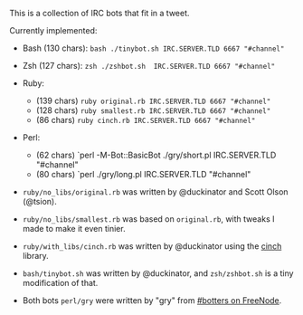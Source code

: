 This is a collection of IRC bots that fit in a tweet.

Currently implemented:

* Bash (130 chars): `bash ./tinybot.sh IRC.SERVER.TLD 6667 "#channel"`
* Zsh  (127 chars): `zsh ./zshbot.sh  IRC.SERVER.TLD 6667 "#channel"`
* Ruby:
  * (139 chars) `ruby original.rb IRC.SERVER.TLD 6667 "#channel"`
  * (128 chars) `ruby smallest.rb IRC.SERVER.TLD 6667 "#channel"`
  * (86 chars)  `ruby cinch.rb IRC.SERVER.TLD 6667 "#channel"`
* Perl:
  * (62 chars)  `perl -M-Bot::BasicBot ./gry/short.pl IRC.SERVER.TLD "#channel"
  * (80 chars)  `perl ./gry/long.pl IRC.SERVER.TLD "#channel"



* `ruby/no_libs/original.rb` was written by @duckinator and Scott Olson (@tsion).
* `ruby/no_libs/smallest.rb` was based on `original.rb`, with tweaks I made to make it even tinier.
* `ruby/with_libs/cinch.rb` was written by @duckinator using the [cinch](https://github.com/cinchrb/cinch) library.
* `bash/tinybot.sh` was written by @duckinator, and `zsh/zshbot.sh` is a tiny modification of that.
* Both bots `perl/gry` were written by "gry" from [#botters on FreeNode](irc://irc.freenode.net/botters).
